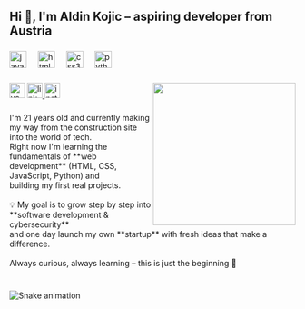 <h2 align="left">Hi 👋, I'm Aldin Kojic – aspiring developer from Austria</h2>

###

<div align="left">
  <img src="https://cdn.jsdelivr.net/gh/devicons/devicon/icons/javascript/javascript-original.svg" height="30" alt="javascript logo"  />
  <img width="12" />
  <img src="https://cdn.jsdelivr.net/gh/devicons/devicon/icons/html5/html5-original.svg" height="30" alt="html5 logo"  />
  <img width="12" />
  <img src="https://cdn.jsdelivr.net/gh/devicons/devicon/icons/css3/css3-original.svg" height="30" alt="css3 logo"  />
  <img width="12" />
  <img src="https://cdn.jsdelivr.net/gh/devicons/devicon/icons/python/python-original.svg" height="30" alt="python logo"  />
</div>

###

<img align="right" height="251" src="https://i.imgflip.com/65efzo.gif"  />

###

<div align="left">
  <img src="https://img.shields.io/static/v1?message=Youtube&logo=youtube&label=&color=FF0000&logoColor=white&labelColor=&style=flat" height="27" alt="youtube logo"  />
  <a href="https://www.linkedin.com/in/aldinkojic" target="_blank">
    <img src="https://img.shields.io/static/v1?message=LinkedIn&logo=linkedin&label=&color=0077B5&logoColor=white&labelColor=&style=flat" height="27" alt="linkedin logo"  />
  </a>
  <a href="https://www.instagram.com/aldinbeste" target="_blank">
    <img src="https://img.shields.io/static/v1?message=Instagram&logo=instagram&label=&color=E4405F&logoColor=white&labelColor=&style=flat" height="27" alt="instagram logo"  />
  </a>
</div>

###

<p align="left">I'm 21 years old and currently making my way from the construction site into the world of tech.  <br>Right now I'm learning the fundamentals of **web development** (HTML, CSS, JavaScript, Python) and  <br>building my first real projects.  <br><br>💡 My goal is to grow step by step into **software development & cybersecurity**  <br>and one day launch my own **startup** with fresh ideas that make a difference.  <br><br>Always curious, always learning – this is just the beginning 🚀</p>

###

<br clear="both">

<img src="https://raw.githubusercontent.com/maurodesouz/maurodesouz/output/snake.svg" alt="Snake animation" />

###
